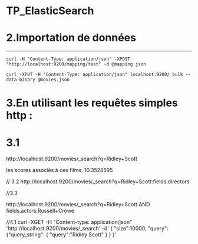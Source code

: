 # TP_ElasticSearch
# 2.Importation de données

----
```curl -H "Content-Type: application/json" -XPOST "http://localhost:9200/mapping/test" -d @mapping.json```

```curl -XPUT -H "Content-Type: application/json" localhost:9200/_bulk --data-binary @movies.json```

# 3.En utilisant les requêtes simples http : 

# 3.1

http://localhost:9200/movies/_search?q=Ridley+Scott

les scores associés à ces films: 10.3528595

// 3.2
http://localhost:9200/movies/_search?q=Ridley+Scott:fields.directors

//3.3

http://localhost:9200/movies/_search?q=Ridley+Scott AND fields.actors:Russell+Crowe


//4.1
curl -XGET -H "Content-type: application/json" 'http://localhost:9200/movies/_search' -d'
{
  "size":10000,
  "query":
      {"query_string": 
         {
        "query":"Ridley Scott"
      }
    }
}'
